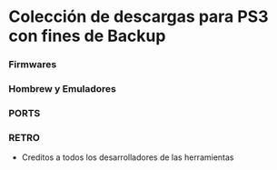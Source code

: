 # Colección de descargas para PS3 con fines de Backup

### Firmwares
### Hombrew y Emuladores
### PORTS
### RETRO

- Creditos a todos los desarrolladores de las herramientas
